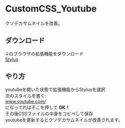 # CustomCSS_Youtube
クソデカサムネイルを改善。  
## ダウンロード
↓のブラウザの拡張機能をダウンロード  
[Stylus](https://chromewebstore.google.com/detail/stylus/clngdbkpkpeebahjckkjfobafhncgmne?hl=JA)  
## やり方
youtubeを開いた状態で拡張機能からStylusを選択  
次のスタイルを書く:  
www.youtube.com/  
になってればそこを押して **OK！**  
その後CSSファイルの中身をコピペして保存  
youtubeを更新するとクソデカサムネイルが改善されます。
